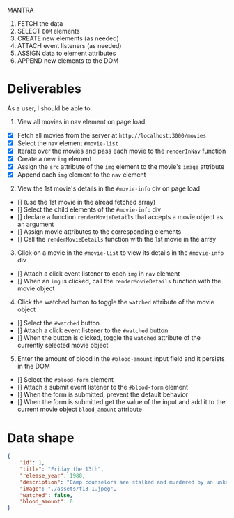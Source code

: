 MANTRA
1. FETCH the data
2. SELECT `DOM` elements
3. CREATE new elements (as needed)
4. ATTACH event listeners (as needed)
5. ASSIGN data to element attributes
6. APPEND new elements to the DOM

# Deliverables
As a user, I should be able to:
1. View all movies in nav element on page load
- [x] Fetch all movies from the server at `http://localhost:3000/movies`
- [x] Select the `nav` element `#movie-list`
- [x] Iterate over the movies and pass each movie to the `renderInNav` function
- [x] Create a new `img` element
- [x] Assign the `src` attribute of the `img` element to the movie's `image` attribute
- [x] Append each `img` element to the `nav` element

2. View the 1st movie's details in the `#movie-info` div on page load
- [] (use the 1st movie in the alread fetched array)
- [] Select the child elements of the `#movie-info` div
- [] declare a function `renderMovieDetails` that accepts a movie object as an argument
- [] Assign movie attributes to the corresponding elements
- [] Call the `renderMovieDetails` function with the 1st movie in the array

3. Click on a movie in the `#movie-list` to view its details in the `#movie-info` div
- [] Attach a click event listener to each  `img` in  `nav` element
- [] When an `img` is clicked, call the `renderMovieDetails` function with the movie object

4. Click the watched button to toggle the `watched` attribute of the movie object
- [] Select the `#watched` button
- [] Attach a click event listener to the `#watched` button
- [] When the button is clicked, toggle the `watched` attribute of the currently selected movie object

5. Enter the amount of blood in the `#blood-amount` input field and it persists in the DOM
- [] Select the `#blood-form` element
- [] Attach a submit event listener to the `#blood-form` element
- [] When the form is submitted, prevent the default behavior
- [] When the form is submitted get the value of the input and add it to the current movie object `blood_amount` attribute


# Data shape
```json
{
    "id": 1,
    "title": "Friday the 13th",
    "release_year": 1980,
    "description": "Camp counselors are stalked and murdered by an unknown assailant while trying to reopen a summer camp that was the site of a child's drowning.",
    "image": "./assets/f13-1.jpeg",
    "watched": false,
    "blood_amount": 0
}
```